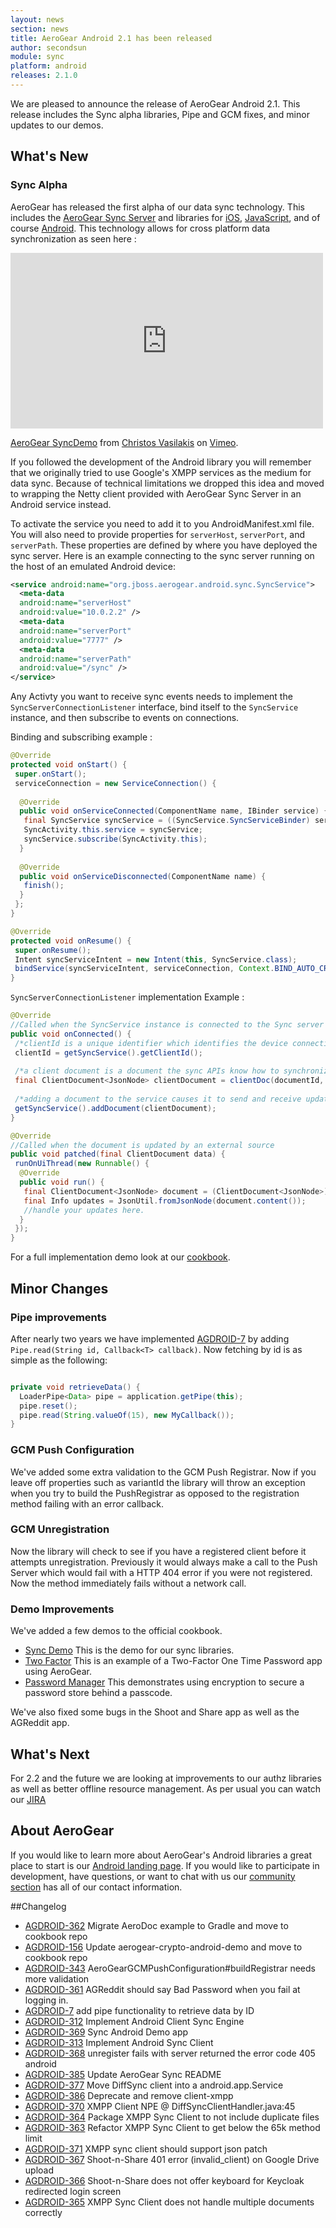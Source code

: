 ```yaml
---
layout: news
section: news
title: AeroGear Android 2.1 has been released
author: secondsun
module: sync
platform: android
releases: 2.1.0
---
```


We are pleased to announce the release of AeroGear Android 2.1.  This release includes the Sync alpha libraries, Pipe and GCM fixes, and minor updates to our demos.  


## What's New

### Sync  Alpha

AeroGear has released the first alpha of our data sync technology.  This includes the [AeroGear Sync Server](http://github.com/aerogear/aerogear-sync-server) and libraries for [iOS](https://github.com/aerogear/aerogear-ios-sync), [JavaScript](https://github.com/aerogear/aerogear-js), and of course [Android](https://github.com/aerogear/aerogear-android-sync/).  This technology allows for cross platform data synchronization as seen here : 

<iframe src="https://player.vimeo.com/video/121332828" width="500" height="281" frameborder="0" webkitallowfullscreen mozallowfullscreen allowfullscreen></iframe> <p><a href="https://vimeo.com/121332828">AeroGear SyncDemo</a> from <a href="https://vimeo.com/user3167819">Christos Vasilakis</a> on <a href="https://vimeo.com">Vimeo</a>.</p>

If you followed the development of the Android library you will remember that we originally tried to use Google's XMPP services as the medium for data sync.  Because of technical limitations we dropped this idea and moved to wrapping the Netty client provided with AeroGear Sync Server in an Android service instead.  

To activate the service you need to add it to you AndroidManifest.xml file.  You will also need to provide properties for `serverHost`, `serverPort`, and `serverPath`.  These properties are defined by where you have deployed the sync server.  Here is an example connecting to the sync server running on the host of an emulated Android device:  

```xml
<service android:name="org.jboss.aerogear.android.sync.SyncService">
  <meta-data
  android:name="serverHost"
  android:value="10.0.2.2" />
  <meta-data
  android:name="serverPort"
  android:value="7777" />
  <meta-data
  android:name="serverPath"
  android:value="/sync" />
</service>
```

Any Activty you want to receive sync events needs to implement the `SyncServerConnectionListener` interface, bind itself to the `SyncService` instance, and then subscribe to events on connections.

Binding and subscribing example : 

```java
@Override
protected void onStart() {
 super.onStart();
 serviceConnection = new ServiceConnection() {
 
  @Override
  public void onServiceConnected(ComponentName name, IBinder service) {
   final SyncService syncService = ((SyncService.SyncServiceBinder) service).getService();
   SyncActivity.this.service = syncService;
   syncService.subscribe(SyncActivity.this);
  }
  
  @Override
  public void onServiceDisconnected(ComponentName name) {
   finish();
  }
 };
}

@Override
protected void onResume() {
 super.onResume();
 Intent syncServiceIntent = new Intent(this, SyncService.class);
 bindService(syncServiceIntent, serviceConnection, Context.BIND_AUTO_CREATE);
}
```


`SyncServerConnectionListener` implementation Example :  

```java
@Override
//Called when the SyncService instance is connected to the Sync server AND the Activity is subscribe to the service after binding.
public void onConnected() {
 /*clientId is a unique identifier which identifies the device connection*/
 clientId = getSyncService().getClientId();
 
 /*a client document is a document the sync APIs know how to synchronize and is managed by the sync libraries*/ 
 final ClientDocument<JsonNode> clientDocument = clientDoc(documentId, clientId, JsonUtil.toJsonNode(content));
 
 /*adding a document to the service causes it to send and receive updates*/
 getSyncService().addDocument(clientDocument);
}

@Override
//Called when the document is updated by an external source
public void patched(final ClientDocument data) {
 runOnUiThread(new Runnable() {
  @Override
  public void run() {
   final ClientDocument<JsonNode> document = (ClientDocument<JsonNode>) data;
   final Info updates = JsonUtil.fromJsonNode(document.content());
   //handle your updates here.
  }
 });
}
```

For a full implementation demo look at our [cookbook](https://github.com/aerogear/aerogear-android-cookbook/blob/master/SyncDemo/).

## Minor Changes

### Pipe improvements

After nearly two years we have implemented [AGDROID-7](https://issues.jboss.org/browse/AGDROID-7) by adding `Pipe.read(String id, Callback<T> callback)`.  Now fetching by id is as simple as the following:  

```java

private void retrieveData() {
  LoaderPipe<Data> pipe = application.getPipe(this);
  pipe.reset();
  pipe.read(String.valueOf(15), new MyCallback());
}

```

### GCM Push Configuration

We've added some extra validation to the GCM Push Registrar.  Now if you leave off properties such as variantId the library will throw an exception when you try to build the PushRegistrar as opposed to the registration method failing with an error callback.

### GCM Unregistration

Now the library will check to see if you have a registered client before it attempts unregistration.  Previously it would always make a call to the Push Server which would fail with a HTTP 404 error if you were not registered.  Now the method immediately fails without a network call.

### Demo Improvements

We've added a few demos to the official cookbook.
* [Sync Demo](https://github.com/aerogear/aerogear-android-cookbook/tree/master/SyncDemo) This is the demo for our sync libraries.
* [Two Factor](https://github.com/aerogear/aerogear-android-cookbook/tree/master/Two-Factor) This is an example of a Two-Factor One Time Password app using AeroGear.
* [Password Manager](https://github.com/aerogear/aerogear-android-cookbook/tree/master/PasswordManager) This demonstrates using encryption to secure a password store behind a passcode.  

We've also fixed some bugs in the Shoot and Share app as well as the AGReddit app.

## What's Next

For 2.2 and the future we are looking at improvements to our authz libraries as well as better offline resource management.  As per usual you can watch our [JIRA](https://jira.jboss.org/browse/AGDROID)

## About AeroGear

If you would like to learn more about AeroGear's Android libraries a great place to start is our [Android landing page](/android/).  If you would like to participate in development, have questions, or want to chat with us our [community section](/community/#contact) has all of our contact information.

##Changelog

* [AGDROID-362](https://issues.jboss.org/browse//browse/AGDROID-362) Migrate AeroDoc example to Gradle and move to cookbook repo  
* [AGDROID-156](https://issues.jboss.org/browse//browse/AGDROID-156) Update aerogear-crypto-android-demo and move to cookbook repo  
* [AGDROID-343](https://issues.jboss.org/browse//browse/AGDROID-343) AeroGearGCMPushConfiguration#buildRegistrar needs more validation  
* [AGDROID-361](https://issues.jboss.org/browse//browse/AGDROID-361) AGReddit should say Bad Password when you fail at logging in.  
* [AGDROID-7](https://issues.jboss.org/browse//browse/AGDROID-7) add pipe functionality to retrieve data by ID  
* [AGDROID-312](https://issues.jboss.org/browse//browse/AGDROID-312) Implement Android Client Sync Engine  
* [AGDROID-369](https://issues.jboss.org/browse//browse/AGDROID-369) Sync Android Demo app  
* [AGDROID-313](https://issues.jboss.org/browse//browse/AGDROID-313) Implement Android Sync Client  
* [AGDROID-368](https://issues.jboss.org/browse//browse/AGDROID-368) unregister fails with server returned the error code 405 android  
* [AGDROID-385](https://issues.jboss.org/browse//browse/AGDROID-385) Update AeroGear Sync README  
* [AGDROID-377](https://issues.jboss.org/browse//browse/AGDROID-377) Move DiffSync client into a android.app.Service  
* [AGDROID-386](https://issues.jboss.org/browse//browse/AGDROID-386) Deprecate and remove client-xmpp  
* [AGDROID-370](https://issues.jboss.org/browse//browse/AGDROID-370) XMPP Client NPE @ DiffSyncClientHandler.java:45  
* [AGDROID-364](https://issues.jboss.org/browse//browse/AGDROID-364) Package XMPP Sync Client to not include duplicate files  
* [AGDROID-363](https://issues.jboss.org/browse//browse/AGDROID-363) Refactor XMPP Sync Client to get below the 65k method limit  
* [AGDROID-371](https://issues.jboss.org/browse//browse/AGDROID-371) XMPP sync client should support json patch  
* [AGDROID-367](https://issues.jboss.org/browse//browse/AGDROID-367) Shoot-n-Share 401 error (invalid_client) on Google Drive upload   
* [AGDROID-366](https://issues.jboss.org/browse//browse/AGDROID-366) Shoot-n-Share does not offer keyboard for Keycloak redirected login screen  
* [AGDROID-365](https://issues.jboss.org/browse//browse/AGDROID-365) XMPP Sync Client does not handle multiple documents correctly  


